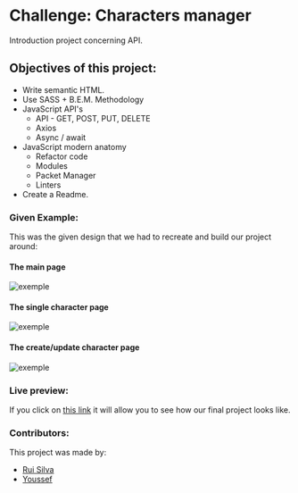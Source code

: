 # Challenge: Characters manager

Introduction project concerning API.

## Objectives of this project:

- Write semantic HTML.
- Use SASS + B.E.M. Methodology
- JavaScript API's
  - API - GET, POST, PUT, DELETE
  - Axios
  - Async / await
- JavaScript modern anatomy
  - Refactor code
  - Modules
  - Packet Manager
  - Linters
- Create a Readme.

### Given Example:

This was the given design that we had to recreate and build our project around:
#### The main page
![exemple](https://github.com/becodeorg/LIE-Hamilton-8/blob/main/02-the-hills/02-character-manager/design/Main%20page%20-%20Desktop.jpg?raw=true)

#### The single character page
![exemple](https://github.com/becodeorg/LIE-Hamilton-8/blob/main/02-the-hills/02-character-manager/design/Single%20Charachter%20-%20Desktop.jpg?raw=true)

#### The create/update character page
![exemple](https://github.com/becodeorg/LIE-Hamilton-8/blob/main/02-the-hills/02-character-manager/design/Create%20and%20update%20-%20Desktop.jpg?raw=true)
### Live preview:

If you click on [this link](https://becodeorg.github.io/hamilton-8-character-manager-group-project-rui-youssef/) it will allow you to see how our final project looks like.

### Contributors:

This project was made by:

- [Rui Silva](https://github.com/ruisinhofilipe)
- [Youssef](https://github.com/blyssco)
 
